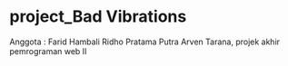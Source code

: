 # project_Bad Vibrations
Anggota : Farid Hambali
          Ridho Pratama Putra
          Arven Tarana,
projek akhir pemrograman web II
